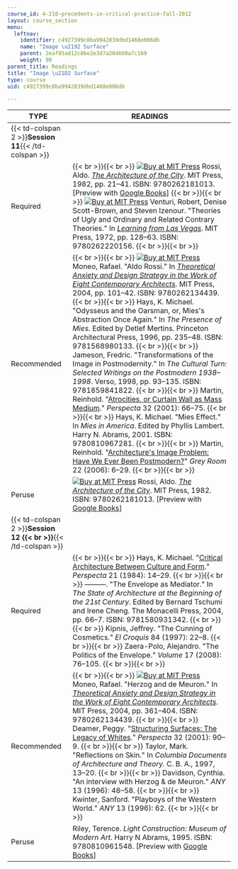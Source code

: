 ```yaml
---
course_id: 4-210-precedents-in-critical-practice-fall-2012
layout: course_section
menu:
  leftnav:
    identifier: c4927399c8ba9942839dbd1468e806db
    name: "Image \u2192 Surface"
    parent: 2eaf95ad12c86e2e3d7a204660a7c169
    weight: 90
parent_title: Readings
title: "Image \u21D2 Surface"
type: course
uid: c4927399c8ba9942839dbd1468e806db

---
```


| TYPE | READINGS |
| --- | --- |
| {{< td-colspan 2 >}}**Session 11**{{< /td-colspan >}} ||
| Required |  {{< br >}}{{< br >}} [![Buy at MIT Press](/images/mp_logo.gif)](https://mitpress.mit.edu/9780262181013) Rossi, Aldo. [_The Architecture of the City_](https://mitpress.mit.edu/9780262181013). MIT Press, 1982, pp. 21–41. ISBN: 9780262181013. \[Preview with [Google Books](http://books.google.com/books?id=9GIrP7EQ0Y8C&pg=PAfrontpage#v=onepage)\] {{< br >}}{{< br >}} [![Buy at MIT Press](/images/mp_logo.gif)](https://mitpress.mit.edu/9780262220156) Venturi, Robert, Denise Scott-Brown, and Steven Izenour. "Theories of Ugly and Ordinary and Related Contrary Theories." In [_Learning from Las Vegas_](https://mitpress.mit.edu/9780262220156). MIT Press, 1972, pp. 128–63. ISBN: 9780262220156. {{< br >}}{{< br >}}  |
| Recommended |  {{< br >}}{{< br >}} [![Buy at MIT Press](/images/mp_logo.gif)](https://mitpress.mit.edu/9780262134439) Moneo, Rafael. "Aldo Rossi." In [_Theoretical Anxiety and Design Strategy in the Work of Eight Contemporary Architects_](https://mitpress.mit.edu/9780262134439). MIT Press, 2004, pp. 101–42. ISBN: 9780262134439. {{< br >}}{{< br >}} Hays, K. Michael. "Odysseus and the Oarsman, or, Mies's Abstraction Once Again." In _The Presence of Mies_. Edited by Detlef Mertins. Princeton Architectural Press, 1996, pp. 235–48. ISBN: 9781568980133. {{< br >}}{{< br >}} Jameson, Fredric. "Transformations of the Image in Postmodernity." In _The Cultural Turn: Selected Writings on the Postmodern 1938–1998_. Verso, 1998, pp. 93–135. ISBN: 9781859841822. {{< br >}}{{< br >}} Martin, Reinhold. "[Atrocities, or Curtain Wall as Mass Medium](http://www.jstor.org/stable/1567284)." _Perspecta_ 32 (2001): 66–75. {{< br >}}{{< br >}} Hays, K. Michael. "Mies Effect." In _Mies in America_. Edited by Phyllis Lambert. Harry N. Abrams, 2001. ISBN: 9780810967281. {{< br >}}{{< br >}} Martin, Reinhold. "[Architecture's Image Problem: Have We Ever Been Postmodern?](http://dx.doi.org/10.1162/152638106775434413 )" _Grey Room_ 22 (2006): 6–29. {{< br >}}{{< br >}}  |
| Peruse | [![Buy at MIT Press](/images/mp_logo.gif)](https://mitpress.mit.edu/9780262181013) Rossi, Aldo. [_The Architecture of the City_](https://mitpress.mit.edu/9780262181013). MIT Press, 1982. ISBN: 9780262181013. \[Preview with [Google Books](http://books.google.com/books?id=9GIrP7EQ0Y8C&pg=PAfrontpage#v=onepage)\] |
| {{< td-colspan 2 >}}**Session 12  {{< br >}}**{{< /td-colspan >}} ||
| Required |  {{< br >}}{{< br >}} Hays, K. Michael. "[Critical Architecture Between Culture and Form](http://www.jstor.org/stable/1567078)." _Perspecta_ 21 (1984): 14–29. {{< br >}}{{< br >}} ———. "The Envelope as Mediator." In _The State of Architecture at the Beginning of the 21st Century_. Edited by Bernard Tschumi and Irene Cheng. The Monacelli Press, 2004, pp. 66–7. ISBN: 9781580931342. {{< br >}}{{< br >}} Kipnis, Jeffrey. "The Cunning of Cosmetics." _El Croquis_ 84 (1997): 22–8. {{< br >}}{{< br >}} Zaera-Polo, Alejandro. "The Politics of the Envelope." _Volume_ 17 (2008): 76–105. {{< br >}}{{< br >}}  |
| Recommended |  {{< br >}}{{< br >}} [![Buy at MIT Press](/images/mp_logo.gif)](https://mitpress.mit.edu/9780262134439) Moneo, Rafael. "Herzog and de Meuron." In [_Theoretical Anxiety and Design Strategy in the Work of Eight Contemporary Architects_](https://mitpress.mit.edu/9780262134439). MIT Press, 2004, pp. 361–404. ISBN: 9780262134439. {{< br >}}{{< br >}} Deamer, Peggy. "[Structuring Surfaces: The Legacy of Whites](http://www.jstor.org/stable/1567286)." _Perspecta_ 32 (2001): 90–9. {{< br >}}{{< br >}} Taylor, Mark. "Reflections on Skin." In _Columbia Documents of Architecture and Theory._ C. B. A., 1997, 13–20. {{< br >}}{{< br >}} Davidson, Cynthia. "An interview with Herzog & de Meuron." _ANY_ 13 (1996): 48–58. {{< br >}}{{< br >}} Kwinter, Sanford. "Playboys of the Western World." _ANY_ 13 (1996): 62. {{< br >}}{{< br >}}  |
| Peruse | Riley, Terence. _Light Construction: Museum of Modern Art_. Harry N Abrams, 1995. ISBN: 9780810961548. \[Preview with [Google Books](http://books.google.com/books?id=n1OFTXJNzVsC&&pg=PAfrontcover#v=onepage)\]